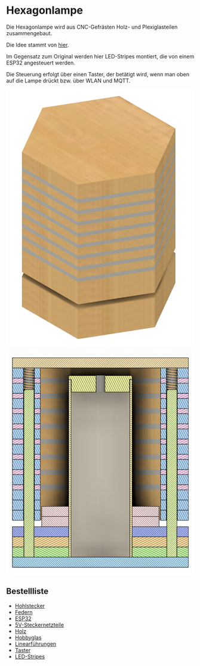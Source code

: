 # Hexagonlampe

Die Hexagonlampe wird aus CNC-Gefrästen Holz- und Plexiglasteilen zusammengebaut.

Die Idee stammt von [hier](https://hackaday.com/2019/02/21/hexagonal-lamp-is-a-stylish-application-of-plywood/).

Im Gegensatz zum Original werden hier LED-Stripes montiert, die von einem ESP32 angesteuert werden.

Die Steuerung erfolgt über einen Taster, der betätigt wird, wenn man oben auf die Lampe drückt bzw. über WLAN und MQTT.

![alt text](https://github.com/ZTL-Space/Hexagonlampe/blob/main/Doc/Lamp.png?raw=true)

![alt text](https://github.com/ZTL-Space/Hexagonlampe/blob/main/Doc/Lamp_Split.png?raw=true)

## Bestellliste
- [Hohlstecker](https://www.amazon.de/dp/B0BY161TY7?psc=1&ref=ppx_yo2ov_dt_b_product_details)
- [Federn](https://www.amazon.de/WPERSUVV-3D-Druckfedern-Druckfedern-Lichtlast-Kompression/dp/B07RGW1D2K/ref=sr_1_17?__mk_de_DE=%C3%85M%C3%85%C5%BD%C3%95%C3%91&crid=OI1H6LCDRIY1&keywords=feder+8mm+durchmesser&qid=1707513983&sprefix=feder+8mm+durchmesser%2Caps%2C184&sr=8-17)
- [ESP32](https://www.amazon.de/AZDelivery-Bluetooth-Internet-Entwicklungsboard-kompatibel/dp/B08BTYCGVV/ref=sr_1_5?__mk_de_DE=%C3%85M%C3%85%C5%BD%C3%95%C3%91&crid=354K0CAFTX0AC&dib=eyJ2IjoiMSJ9.ZSpEMuf5SLFWXNmoHZfHqUs4Bl9y1aIZM7nFURiu-pWORNPzgHgUxZCj0BrtNJTEljJY4mRalseAHx5LwbtuuyzVwMKUpqfTp9COxww0NM7pOxe11NVlunHLEC7y2StF65KzOyG1xJi2yV-t26XukEq85A0ig1ORWvKUn_YVJSS0YpJEugWRsVlZuRH_XdXmF4IZeUpA42PAVfl4Qj_fuZx5XLsb8i5x9llhjsc09Bw.SipSYd1oEKiKyEGyvmM_BI9P-U8aHlT18Rvt1i-B6h4&dib_tag=se&keywords=azdelivery%2Besp32&qid=1708684590&sprefix=azdelivery%2Besp32%2Caps%2C144&sr=8-5&th=1)
- [5V-Steckernetzteile](https://www.henri.de/stromversorgung/steckernetzteile/steckernetzteil-5v-dc/33298/5v-steckernetzteil-5v-12w-2-4a-stecker-5-5x2-1mm-eingang-230v-pce-serie.html?number=93-815-05005)
- [Holz](https://www.hornbach.de/p/fixmass-sperrholz-pappel-800x600x8-mm/10258462/)
- [Hobbyglas](https://www.hornbach.de/p/hobbyglas-4x500x1500-mm-glatt-klar/1477889/)
- [Linearführungen](https://www.hornbach.de/p/hobbyglas-4x500x1500-mm-glatt-klar/1477889/)
- [Taster](https://www.amazon.de/VISSQH-Momentane-Druckschalter-Lockless-Armaturenbrett/dp/B08526NQNL/ref=sr_1_10?__mk_de_DE=%C3%85M%C3%85%C5%BD%C3%95%C3%91&crid=25PMAS9U54L3S&dib=eyJ2IjoiMSJ9.dIUzR4h8L2gJyDrpdOOWg_AGw-J-G-id6kOhq5SWqwhs_jrVslzokGlmpSkqSYsK8IctXOSnYRVgSh6KBJH5ADT4mX8FFJW18MLBhL4Dv6ljzZQmaQD2nsRWn9PlBTgcc14c2HlPNG3bkctue-C3AgQHdgSsgBAkFsrmiYu_AwhP7IGrQuoijt5hSGK1v8HOou_evpoITzq_Eo6isBcU2JvowLEFjCHbNOVXqXSnjD7XIRe7uE0fO_A9Ag2SV0OQ4lP8MKj-nq3rAPHpX5yC2e4id1o1m01eHPGqMVwO13A.bShvVn98xzEhO78ptIloolSfCbT8XIZAUdL6SX0grp4&dib_tag=se&keywords=taster&qid=1708684817&sprefix=taster%2Caps%2C185&sr=8-10)
- [LED-Stripes](https://de.aliexpress.com/item/32476317187.html?spm=a2g0n.order_detail.order_detail_item.4.1ffc63681WYnt6&gatewayAdapt=glo2deu)
